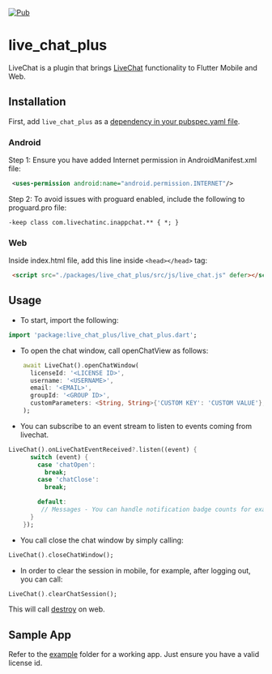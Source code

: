 <p style="text-align: left;">
<a href="https://pub.dev/packages/live_chat_plus"><img src="https://img.shields.io/pub/v/live_chat_plus.svg" alt="Pub"></a>
</p>

# live_chat_plus
LiveChat is a plugin that brings [LiveChat](https://www.livechat.com/) functionality to Flutter Mobile and Web.

## Installation
First, add `live_chat_plus` as a [dependency in your pubspec.yaml file](https://flutter.io/platform-plugins/).

### Android

Step 1: Ensure you have added Internet permission in AndroidManifest.xml file:
```xml
 <uses-permission android:name="android.permission.INTERNET"/>
```

Step 2: To avoid issues with proguard enabled, include the following to proguard.pro file:
```
-keep class com.livechatinc.inappchat.** { *; }
```

### Web
Inside index.html file, add this line inside `<head></head>` tag:
```html
 <script src="./packages/live_chat_plus/src/js/live_chat.js" defer></script>
```

## Usage
- To start, import the following:

```dart
import 'package:live_chat_plus/live_chat_plus.dart';
```

- To open the chat window, call openChatView as follows:

```dart
    await LiveChat().openChatWindow(
      licenseId: '<LICENSE ID>',
      username: '<USERNAME>',
      email: '<EMAIL>',
      groupId: '<GROUP ID>',
      customParameters: <String, String>{'CUSTOM KEY': 'CUSTOM VALUE'},
    );
```

- You can subscribe to an event stream to listen to events coming from livechat.

```dart
LiveChat().onLiveChatEventReceived?.listen((event) {
      switch (event) {
        case 'chatOpen':
          break;
        case 'chatClose':
          break;

        default:
         // Messages - You can handle notification badge counts for example here.
      }
    });
```

- You call close the chat window by simply calling:

```dart
LiveChat().closeChatWindow();
```

- In order to clear the session in mobile, for example, after logging out, you can call:

```dart
LiveChat().clearChatSession();
```

This will call [destroy](https://platform.text.com/docs/extending-chat-widget/javascript-api#destroy) on web.

## Sample App
Refer to the [example](https://github.com/deriv-com/live-chat/tree/master/example) folder for a working app. Just ensure you have a valid license id.

